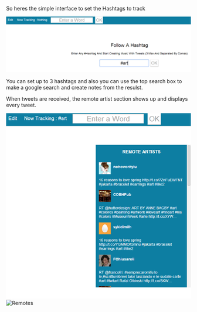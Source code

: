 So heres the simple interface to set the Hashtags to track

![Tracker](../project_images/webinterface.PNG?raw=true "Tracker")

You can set up to 3 hashtags and also you can use the top search box to make a google search and create notes from the resulst.

When tweets are received, the remote artist section shows up and displays every tweet.

![Remotes](../project_images/remote_artists.PNG?raw=true "Tracker")
![Remotes](../project_images/remote_notes.gif"Tracker")